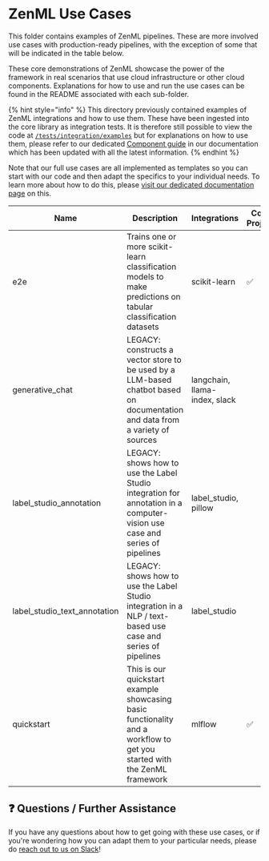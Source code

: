 # ZenML Use Cases

This folder contains examples of ZenML pipelines. These are more involved use
cases with production-ready pipelines, with the exception of
some that will be indicated in the table below.

These core demonstrations of ZenML showcase the power of the framework in real
scenarios that use cloud infrastructure or other cloud components.
Explanations for how to use and run the use cases can be found in the README
associated with each sub-folder.

{% hint style="info" %}
This directory previously contained examples of ZenML integrations and how to
use them. These have been ingested into the core library as integration tests.
It is therefore still possible to view the code at
[`/tests/integration/examples`](https://github.com/zenml-io/zenml/tree/main/tests/integration/examples)
but for explanations on how to use them, please refer to our dedicated [Component
guide](https://docs.zenml.io/stacks-and-components/component-guide) in our
documentation which has been updated with all the latest information.
{% endhint %}

Note that our full use cases are all implemented as templates so you can start
with our code and then adapt the specifics to your individual needs. To learn
more about how to do this, please [visit our dedicated documentation
page](https://docs.zenml.io/user-guide/starter-guide/using-project-templates) on
this.

| Name | Description | Integrations | Core Project |
| ---- | ----------- | ------------ | ------------ |
| e2e | Trains one or more scikit-learn classification models to make predictions on tabular classification datasets | scikit-learn | ✅ |
| generative_chat | LEGACY: constructs a vector store to be used by a LLM-based chatbot based on documentation and data from a variety of sources | langchain, llama-index, slack |   |
| label_studio_annotation | LEGACY: shows how to use the Label Studio integration for annotation in a computer-vision use case and series of pipelines | label_studio, pillow |   |
| label_studio_text_annotation | LEGACY: shows how to use the Label Studio integration in a NLP / text-based use case and series of pipelines | label_studio |   |
| quickstart | This is our quickstart example showcasing basic functionality and a workflow to get you started with the ZenML framework | mlflow | ✅ |

## ❓ Questions / Further Assistance

If you have any questions about how to get going with these use cases, or if
you're wondering how you can adapt them to your particular needs, please do
[reach out to us on Slack](https://zenml.io/slack-invite/)!
